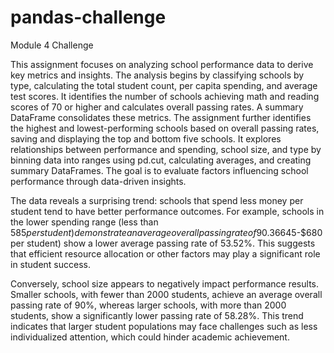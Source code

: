 # pandas-challenge
 Module 4 Challenge

This assignment focuses on analyzing school performance data to derive key metrics and insights. The analysis begins by classifying schools by type, calculating the total student count, per capita spending, and average test scores. It identifies the number of schools achieving math and reading scores of 70 or higher and calculates overall passing rates. A summary DataFrame consolidates these metrics. The assignment further identifies the highest and lowest-performing schools based on overall passing rates, saving and displaying the top and bottom five schools. It explores relationships between performance and spending, school size, and type by binning data into ranges using pd.cut, calculating averages, and creating summary DataFrames. The goal is to evaluate factors influencing school performance through data-driven insights.

The data reveals a surprising trend: schools that spend less money per student tend to have better performance outcomes. For example, schools in the lower spending range (less than $585 per student) demonstrate an average overall passing rate of 90.36%, while those in the highest spending range ($645-$680 per student) show a lower average passing rate of 53.52%. This suggests that efficient resource allocation or other factors may play a significant role in student success.

Conversely, school size appears to negatively impact performance results. Smaller schools, with fewer than 2000 students, achieve an average overall passing rate of 90%, whereas larger schools, with more than 2000 students, show a significantly lower passing rate of 58.28%. This trend indicates that larger student populations may face challenges such as less individualized attention, which could hinder academic achievement.